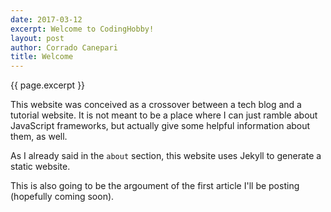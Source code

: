 ```yaml
---
date: 2017-03-12
excerpt: Welcome to CodingHobby!
layout: post
author: Corrado Canepari
title: Welcome
---
```


<p class="title">{{ page.excerpt }}</p>
This website was conceived as a crossover between a tech blog and a tutorial website.
It is not meant to be a place where I can just ramble about JavaScript frameworks, but actually give some helpful information about them, as well.

As I already said in the ```about``` section, this website uses Jekyll to generate a static website.

This is also going to be the argoument of the first article I'll be posting (hopefully coming soon).

